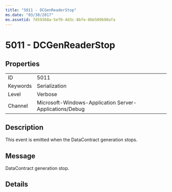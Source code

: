 ```yaml
---
title: "5011 - DCGenReaderStop"
ms.date: "03/30/2017"
ms.assetid: 7d59368a-5ef0-4d3c-8bfe-8bb509b90afa
---
```

# 5011 - DCGenReaderStop
## Properties  
  
|||  
|-|-|  
|ID|5011|  
|Keywords|Serialization|  
|Level|Verbose|  
|Channel|Microsoft-Windows-Application Server-Applications/Debug|  
  
## Description  
 This event is emitted when the DataContract generation stops.  
  
## Message  
 DataContract generation stop.  
  
## Details
